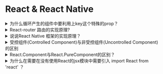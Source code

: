 # React & React Native

<details>
<summary>为什么循环产生的组件中要利用上key这个特殊的prop？</summary>

Keys负责帮助React跟踪列表中哪些元素被改变/添加/移除。React利用子元素的key在比较两棵树的时候，快速得知一个元素是新的还是刚刚被移除。没有keys，React也就不知道当前哪一个的item被移除了

#### 参考

- [Questions-and-Answers](https://github.com/markyun/My-blog/tree/master/Front-end-Developer-Questions/Questions-and-Answers)

</details>

<details>
<summary>React-router 路由的实现原理?</summary>

#### 参考

- [react-router的实现原理](https://blog.csdn.net/tangzhl/article/details/79696055)
- [React-router路由基本原理](https://blog.csdn.net/leviscar/article/details/81878677)

</details>

<details>
<summary>说说React Native 框架的实现原理？</summary>

- React Native如何把React转化为原生API

> React Native会在一开始生成OC模块表，然后把这个模块表传入JS中，JS参照模块表，就能间接调用OC的代码。
相当于买了一个机器人（OC），对应一份说明书（模块表），用户（JS）参照说明书去执行机器人的操作

- React Native是如何做到JS和OC交互

> iOS原生API有个JavaScriptCore框架，通过它就能实现JS和OC交互，想了解JavaScriptCore，请点击JavaScriptCore
1.首先写好JSX代码（React框架就是使用JSX语法）
2.把JSX代码解析成javaScript代码
3.OC读取JS文件
4.把javaScript代码读取出来，利用JavaScriptCore执行
5.javaScript代码返回一个数组，数组中会描述OC对象，OC对象的属性，OC对象所需要执行的方法，这样就能让这个对象设置属性，并且调用方法

#### 参考

- [【React Native】从源码一步一步解析它的实现原理](https://www.jianshu.com/p/5cc61ec04b39)

</details>

<details>
<summary>受控组件(Controlled Component)与非受控组件(Uncontrolled Component)的区别</summary>

#### 参考

- [
React中受控与非受控组件](https://segmentfault.com/a/1190000012404114)

</details>

<details>
<summary>React.Component与React.PureComponent的区别？</summary>

> `React.PureComponent` 与 `React.Component` 几乎完全相同，但 `React.PureComponent` 通过 prop 和 state 的 **`浅对比`** 来实现 shouldComponentUpate()

> React.PureComponent 的 shouldComponentUpdate() 只会对对象进行浅对比。如果对象包含复杂的数据结构，它可能会因深层的数据不一致而产生错误的否定判断(表现为对象深层的数据已改变视图却没有更新, 原文：false-negatives)。当你期望只拥有简单的props和state时，才去继承 PureComponent ，或者在你知道深层的数据结构已经发生改变时使用 forceUpate() 。或者，考虑使用 不可变对象 来促进嵌套数据的快速比较。  

> 此外,React.PureComponent 的 shouldComponentUpate() 会忽略整个组件的子级。请确保所有的子级组件也是”Pure”的

#### 参考

- [React.PureComponent](https://react.docschina.org/docs/react-api.html#reactpurecomponent)

</details>

<details>
<summary>为什么在需要在没有使用React的jsx模块中需要引入 import React from 'react' ？</summary>

> 每个JSX元素仅是调用 `React.createElement` 的语法糖，因此在调用 `render` 方式时，底层实现其实依然调用的是 `React.createElement`，因此需要引入

#### 参考

- [Creating React Elements](https://react.docschina.org/docs/react-api.html#creating-react-elements)

</details>